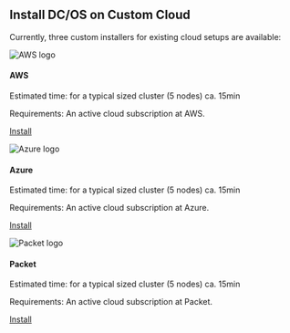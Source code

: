 ## Install DC/OS on Custom Cloud

Currently, three custom installers for existing cloud setups are available:


![AWS logo](assets/images/icons/aws.png)

#### AWS

Estimated time: for a typical sized cluster (5 nodes) ca. 15min

Requirements: An active cloud subscription at AWS.

[Install](https://dcos.io/docs/latest/administration/installing.html)


![Azure logo](assets/images/icons/azure.png)

#### Azure

Estimated time: for a typical sized cluster (5 nodes) ca. 15min

Requirements: An active cloud subscription at Azure.

[Install](https://dcos.io/docs/latest/administration/installing.html)


![Packet logo](assets/images/icons/packet.png)

#### Packet

Estimated time: for a typical sized cluster (5 nodes) ca. 15min

Requirements: An active cloud subscription at Packet.

[Install](https://dcos.io/docs/latest/administration/installing.html)